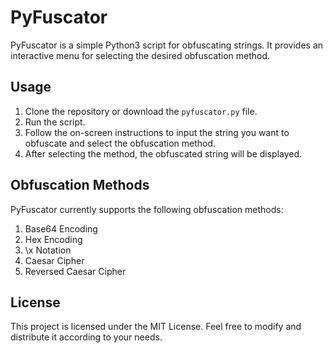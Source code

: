 # PyFuscator

PyFuscator is a simple Python3 script for obfuscating strings. It provides an interactive menu for selecting the desired obfuscation method.

## Usage

1. Clone the repository or download the `pyfuscator.py` file.
2. Run the script.
3. Follow the on-screen instructions to input the string you want to obfuscate and select the obfuscation method.
4. After selecting the method, the obfuscated string will be displayed.

## Obfuscation Methods

PyFuscator currently supports the following obfuscation methods:

1. Base64 Encoding
2. Hex Encoding
3. \x Notation 
4. Caesar Cipher 
5. Reversed Caesar Cipher

## License

This project is licensed under the MIT License. Feel free to modify and distribute it according to your needs.
